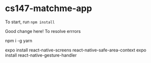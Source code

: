 # cs147-matchme-app

To start, run `npm install`

Good change here!
To resolve errrors

npm i -g yarn

expo install react-native-screens react-native-safe-area-context
expo install react-native-gesture-handler